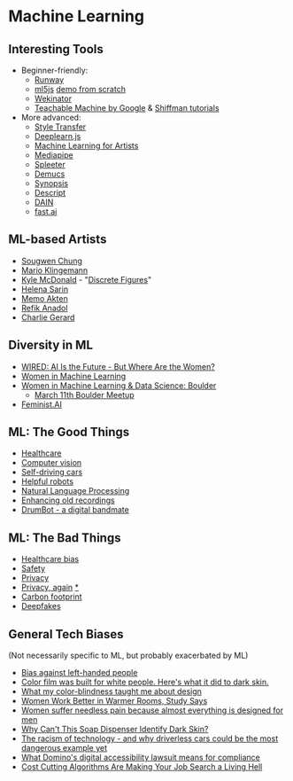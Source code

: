 # Machine Learning

## Interesting Tools

* Beginner-friendly:
  * [Runway](https://docs.runwayapp.ai)
  * [ml5js](https://ml5js.org/) [demo from scratch](https://www.youtube.com/watch?v=8HEgeAbYphA)
  * [Wekinator](http://www.wekinator.org/)
  * [Teachable Machine by Google](https://teachablemachine.withgoogle.com/) & [Shiffman tutorials](https://thecodingtrain.com/TeachableMachine/index.html)
* More advanced:
  * [Style Transfer](https://tenso.rs/demos/fast-neural-style/)
  * [Deeplearn.js](https://pair-code.github.io/deeplearnjs/docs/tutorials/index.html)
  * [Machine Learning for Artists](http://ml4a.github.io/)
  * [Mediapipe](https://github.com/google/mediapipe/)
  * [Spleeter](https://waxy.org/2019/11/fast-and-free-music-separation-with-deezers-machine-learning-library/)
  * [Demucs](https://github.com/facebookresearch/demucs)
  * [Synopsis](https://synopsis.video/)
  * [Descript](https://www.descript.com/)
  * [DAIN](https://github.com/baowenbo/DAIN)
  * [fast.ai](https://github.com/baowenbo/DAIN)

## ML-based Artists

* [Sougwen Chung](https://sougwen.com/)
* [Mario Klingemann](https://twitter.com/quasimondo/)
* [Kyle McDonald](https://twitter.com/kcimc) - "[Discrete Figures](https://research.rhizomatiks.com/s/works/discrete_figures/en/)"
* [Helena Sarin](https://www.instagram.com/helena.sarin/)
* [Memo Akten](https://twitter.com/memotv)
* [Refik Anadol](http://refikanadol.com/)
* [Charlie Gerard](https://www.smashingmagazine.com/2019/09/machine-learning-front-end-developers-tensorflowjs/)

## Diversity in ML

* [WIRED: AI Is the Future - But Where Are the Women?](https://www.wired.com/story/artificial-intelligence-researchers-gender-imbalance/)
* [Women in Machine Learning](https://wimlworkshop.org/)
* [Women in Machine Learning & Data Science: Boulder](http://wimlds.org/about-the-boulder-team/)
  * [March 11th Boulder Meetup](https://www.meetup.com/Boulder-Women-in-Machine-Learning-and-Data-Science/events/268275822/)
* [Feminist.AI](https://www.feminist.ai/about)

## ML: The Good Things

* [Healthcare](https://ai.googleblog.com/2019/12/developing-deep-learning-models-for.html)
* [Computer vision](https://www.youtube.com/watch?v=IXdDND9cVDg)
* [Self-driving cars](https://www.tesla.com/autopilotAI)
* [Helpful robots](https://youtu.be/tf7IEVTDjng?t=63)
* [Natural Language Processing](https://www.youtube.com/watch?v=fOvTtapxa9c)
* [Enhancing old recordings](https://twitter.com/doodlewhale/status/1225796918128906243)
* [DrumBot - a digital bandmate](https://twitter.com/notwaldorf/status/1201599495244537858)

## ML: The Bad Things

* [Healthcare bias](https://www.pcmag.com/opinions/healthcare-algorithms-are-biased-and-the-results-can-be-deadly)
* [Safety](https://www.businessinsider.com/hackers-trick-tesla-accelerating-85mph-using-tape-2020-2)
* [Privacy](https://twitter.com/kashhill/status/1218510902556811264)
* [Privacy, again](https://twitter.com/kmlefranc/status/1221869659139366912?s=20) [*](https://fama.io/product/)
* [Carbon footprint](https://www.technologyreview.com/s/613630/training-a-single-ai-model-can-emit-as-much-carbon-as-five-cars-in-their-lifetimes/)
* [Deepfakes](https://www.theguardian.com/technology/2020/jan/13/what-are-deepfakes-and-how-can-you-spot-them)

## General Tech Biases

(Not necessarily specific to ML, but probably exacerbated by ML)

* [Bias against left-handed people](https://en.wikipedia.org/wiki/Bias_against_left-handed_people#Computer_input_devices)
* [Color film was built for white people. Here's what it did to dark skin.](https://www.youtube.com/watch?v=d16LNHIEJzs)
* [What my color-blindness taught me about design](https://uxdesign.cc/what-my-color-blindness-taught-me-about-design-d3009a93ff9c)
* [Women Work Better in Warmer Rooms, Study Says](https://time.com/5592353/office-temperature-study/)
* [Women suffer needless pain because almost everything is designed for men](https://www.vox.com/future-perfect/2019/4/17/18308466/invisible-women-pain-gender-data-gap-caroline-criado-perez)
* [Why Can't This Soap Dispenser Identify Dark Skin?](https://gizmodo.com/why-cant-this-soap-dispenser-identify-dark-skin-1797931773)
* [The racism of technology - and why driverless cars could be the most dangerous example yet](https://www.theguardian.com/technology/shortcuts/2019/mar/13/driverless-cars-racist)
* [What Domino's digital accessibility lawsuit means for compliance](https://www.ciodive.com/news/what-dominos-digital-accessibility-lawsuit-means-for-compliance/564737/)
* [Cost Cutting Algorithms Are Making Your Job Search a Living Hell](https://www.vice.com/en_us/article/pkekvb/cost-cutting-algorithms-are-making-your-job-search-a-living-hell)
